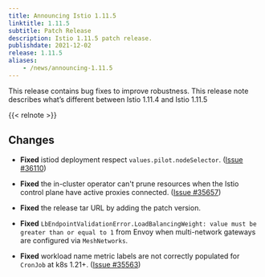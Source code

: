 ```yaml
---
title: Announcing Istio 1.11.5
linktitle: 1.11.5
subtitle: Patch Release
description: Istio 1.11.5 patch release.
publishdate: 2021-12-02
release: 1.11.5
aliases:
    - /news/announcing-1.11.5
---
```


This release contains bug fixes to improve robustness. This release note describes what’s different between Istio 1.11.4 and Istio 1.11.5

{{< relnote >}}

## Changes

- **Fixed** istiod deployment respect `values.pilot.nodeSelector`.
  ([Issue #36110](https://github.com/istio/istio/issues/36110))

- **Fixed** the in-cluster operator can't prune resources when the Istio control plane have active proxies connected.
  ([Issue #35657](https://github.com/istio/istio/issues/35657))

- **Fixed** the release tar URL by adding the patch version.

- **Fixed** `LbEndpointValidationError.LoadBalancingWeight: value must be greater than or equal to 1`  from Envoy when
multi-network gateways are configured via `MeshNetworks`.

- **Fixed** workload name metric labels are not correctly populated for `CronJob` at k8s 1.21+.
  ([Issue #35563](https://github.com/istio/istio/issues/35563))
